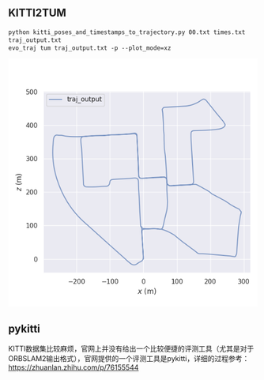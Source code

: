 <!--
 * @Author: https://github.com/haohaoalt
 * @Date: 2023-12-06 12:08:36
 * @LastEditors: hayden haohaoalt@163.com
 * @LastEditTime: 2023-12-06 13:02:45
 * @FilePath: /hao_datasets/kitti/kitti.md
 * @Description: 
 * Copyright (c) 2023 by haohaoalt@163.com, All Rights Reserved. 
-->

## KITTI2TUM

```
python kitti_poses_and_timestamps_to_trajectory.py 00.txt times.txt traj_output.txt
evo_traj tum traj_output.txt -p --plot_mode=xz
```
![1701835730072](image/kitti/1701835730072.png)

## pykitti

KITTI数据集比较麻烦，官网上并没有给出一个比较便捷的评测工具（尤其是对于ORBSLAM2输出格式），官网提供的一个评测工具是pykitti，详细的过程参考：https://zhuanlan.zhihu.com/p/76155544